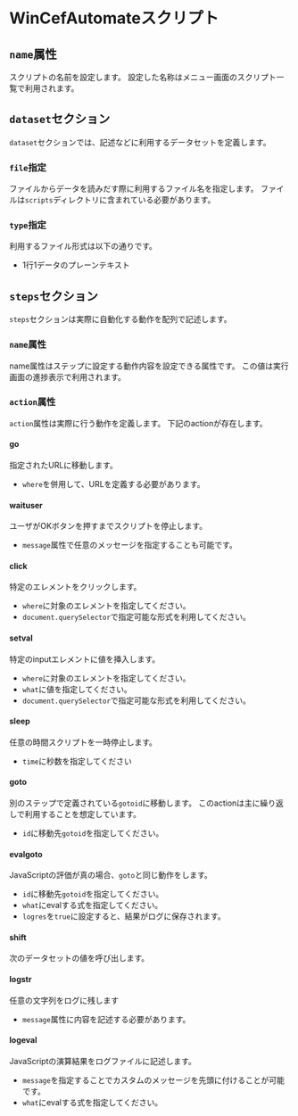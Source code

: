 ﻿# WinCefAutomateスクリプト

## `name`属性
スクリプトの名前を設定します。
設定した名称はメニュー画面のスクリプト一覧で利用されます。

## `dataset`セクション
`dataset`セクションでは、記述などに利用するデータセットを定義します。

### `file`指定
ファイルからデータを読みだす際に利用するファイル名を指定します。
ファイルは`scripts`ディレクトリに含まれている必要があります。

### `type`指定
利用するファイル形式は以下の通りです。
- 1行1データのプレーンテキスト

## `steps`セクション
`steps`セクションは実際に自動化する動作を配列で記述します。

### `name`属性
name属性はステップに設定する動作内容を設定できる属性です。
この値は実行画面の進捗表示で利用されます。

### `action`属性
`action`属性は実際に行う動作を定義します。
下記のactionが存在します。

#### go
指定されたURLに移動します。

- `where`を併用して、URLを定義する必要があります。

#### waituser
ユーザがOKボタンを押すまでスクリプトを停止します。

- `message`属性で任意のメッセージを指定することも可能です。

#### click
特定のエレメントをクリックします。

- `where`に対象のエレメントを指定してください。
- `document.querySelector`で指定可能な形式を利用してください。

#### setval
特定のinputエレメントに値を挿入します。

- `where`に対象のエレメントを指定してください。
- `what`に値を指定してください。
- `document.querySelector`で指定可能な形式を利用してください。

#### sleep
任意の時間スクリプトを一時停止します。

- `time`に秒数を指定してください

#### goto
別のステップで定義されている`gotoid`に移動します。
このactionは主に繰り返しで利用することを想定しています。

- `id`に移動先`gotoid`を指定してください。

#### evalgoto
JavaScriptの評価が真の場合、`goto`と同じ動作をします。

- `id`に移動先`gotoid`を指定してください。
- `what`にevalする式を指定してください。
- `logres`を`true`に設定すると、結果がログに保存されます。

#### shift
次のデータセットの値を呼び出します。

#### logstr
任意の文字列をログに残します

- `message`属性に内容を記述する必要があります。

#### logeval
JavaScriptの演算結果をログファイルに記述します。

- `message`を指定することでカスタムのメッセージを先頭に付けることが可能です。
- `what`にevalする式を指定してください。

